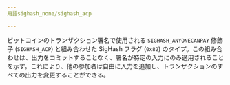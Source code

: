 ```yaml
---
用語sighash_none/sighash_acp

---
```

ビットコインのトランザクション署名で使用される `SIGHASH_ANYONECANPAY` 修飾子 (`SIGHASH_ACP`) と組み合わせた SigHash フラグ (`0x82`) のタイプ。この組み合わせは、出力をコミットすることなく、署名が特定の入力にのみ適用されることを示す。これにより、他の参加者は自由に入力を追加し、トランザクションのすべての出力を変更することができる。